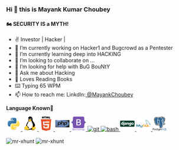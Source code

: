### Hi 👋 this is Mayank Kumar Choubey

<h4>🏍 <b>SECURITY IS a MYTH!</b></h4>

- ✌️ Investor | Hacker |
- 🔭 I’m currently working on Hacker1 and Bugcrowd as a Pentester
- 🌱 I’m currently learning deep into HACKING
- 👯 I’m looking to collaborate on ...
- 🤔 I’m looking for help with BuG BouNtY
- 💬 Ask me about Hacking
- 📕 Loves Reading Books
- ⌨️ Typing 65 WPM
- 📫 How to reach me: LinkdIn:<a href=https://www.linkedin.com/in/mayank-kumar-choubey-068238219/> @MayankChoubey</a>

<b>Language Known📕</b>
<p align="left">
<a href="https://www.python.org" target="_blank"> <img src="https://raw.githubusercontent.com/devicons/devicon/master/icons/python/python-original.svg" alt="python" width="40" height="40"/> </a> 
<a href="https://www.linux.org/" target="_blank"> <img src="https://raw.githubusercontent.com/devicons/devicon/master/icons/linux/linux-original.svg" alt="linux" width="40" height="40"/> </a>
<a href="https://www.w3.org/html/" target="_blank"> <img src="https://raw.githubusercontent.com/devicons/devicon/master/icons/html5/html5-original-wordmark.svg" alt="html5" width="40" height="40"/> </a>
<a href="https://www.php.net" target="_blank"> <img src="https://raw.githubusercontent.com/devicons/devicon/master/icons/php/php-original.svg" alt="php" width="40" height="40"/> </a>
<a href="https://getbootstrap.com" target="_blank"> <img src="https://raw.githubusercontent.com/devicons/devicon/master/icons/bootstrap/bootstrap-plain-wordmark.svg" alt="bootstrap" width="40" height="40"/> </a>
<a href="https://git-scm.com/" target="_blank"> <img src="https://www.vectorlogo.zone/logos/git-scm/git-scm-icon.svg" alt="git" width="40" height="40"/> </a> 
<a href="https://www.gnu.org/software/bash/" target="_blank"> <img src="https://www.vectorlogo.zone/logos/gnu_bash/gnu_bash-icon.svg" alt="bash" width="40" height="40"/> </a> 
<a href="https://www.djangoproject.com/" target="_blank"> <img src="https://raw.githubusercontent.com/devicons/devicon/master/icons/django/django-original.svg" alt="django" width="40" height="40"/> </a> 
<a href="https://www.mysql.com/" target="_blank"> <img src="https://raw.githubusercontent.com/devicons/devicon/master/icons/mysql/mysql-original-wordmark.svg" alt="mysql" width="40" height="40"/> </a>  
<a href="https://www.postgresql.org" target="_blank"> <img src="https://raw.githubusercontent.com/devicons/devicon/master/icons/postgresql/postgresql-original-wordmark.svg" alt="postgresql" width="40" height="40"/> </a> 
</p>

<img align="center" src="https://github-readme-stats.vercel.app/api?username=mr-xhunt&show_icons=true&locale=en" alt="mr-xhunt" />
<img align="center" src="https://github-readme-streak-stats.herokuapp.com/?user=mr-xhunt&" alt="mr-xhunt" />
